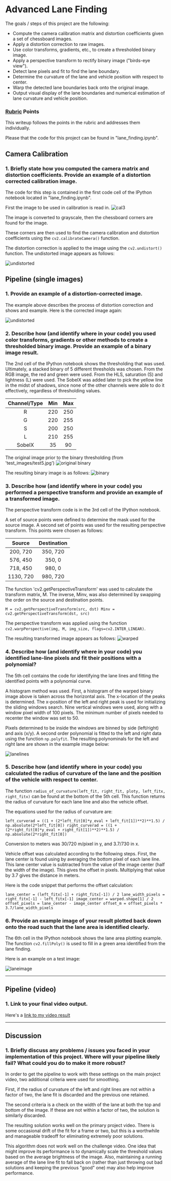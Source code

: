 # Advanced Lane Finding

The goals / steps of this project are the following:
* Compute the camera calibration matrix and distortion coefficients given a set of chessboard images.
* Apply a distortion correction to raw images.
* Use color transforms, gradients, etc., to create a thresholded binary image.
* Apply a perspective transform to rectify binary image ("birds-eye view").
* Detect lane pixels and fit to find the lane boundary.
* Determine the curvature of the lane and vehicle position with respect to center.
* Warp the detected lane boundaries back onto the original image.
* Output visual display of the lane boundaries and numerical estimation of lane curvature and vehicle position.

[//]: # (Image References)

[image1]: ./camera_cal/calibration3.jpg "Calibration Image 3"
[image2]: ./output_images/calibration.png "Undistorted Calibration Image"
[image3]: ./test_images/test5.jpg "Test Image for Binary Example"
[image4]: ./output_images/binary.png "Binary Example"
[image5]: ./output_images/warped.png "Perspective Transform"
[image6]: ./output_images/lane_lines.png "Lane Lines"
[image7]: ./output_images/lane.png "Image with Lane Identified"
[video1]: ./P4_vid_lanelines.mp4 "Video"

### [Rubric](https://review.udacity.com/#!/rubrics/571/view) Points

This writeup follows the points in the rubric and addresses them individually. 

Please that the code for this project can be found in "lane_finding.ipynb".

## Camera Calibration

### 1. Briefly state how you computed the camera matrix and distortion coefficients. Provide an example of a distortion corrected calibration image.

The code for this step is contained in the first code cell of the IPython notebook located in "lane_finding.ipynb".

First the image to be used in calibration is read in. 
![cal3][image1]

The image is converted to grayscale, then the chessboard corners are found for the image. 

These corners are then used to find the camera calibration and distortion coefficients using the `cv2.calibrateCamera()` function. 

The distortion correction is applied to the image using the `cv2.undistort()` function. The undistorted image appears as follows:

![undistorted][image2]


## Pipeline (single images)

### 1. Provide an example of a distortion-corrected image.

The example above describes the process of distortion correction and shows and example. Here is the corrected image again:

![undistorted][image2]

### 2. Describe how (and identify where in your code) you used color transforms, gradients or other methods to create a thresholded binary image.  Provide an example of a binary image result.

The 2nd cell of the IPython notebook shows the thresholding that was used. Ultimately, a stacked binary of 5 different thresholds was chosen. From the RGB image, the red and green were used. From the HLS, saturation (S) and lightness (L) were used. The SobelX was added later to pick the yellow line in the midst of shadows, since none of the other channels were able to do it effectively, regardless of thresholding values. 

| Channel/Type  | Min    | Max  |
|:-------------:|:------:| :---:|
| R             | 220    | 250  | 
| G             | 220    | 255  |
| S             | 200    | 250  |
| L             | 210    | 255  |
| SobelX        |  35    |  90  | 

The original image prior to the binary thresholding (from 'test_images/test5.jpg')
![original binary][image3]

The resulting binary image is as follows:
![binary][image4]

### 3. Describe how (and identify where in your code) you performed a perspective transform and provide an example of a transformed image. 

The perspective transform code is in the 3rd cell of the IPython notebook. 

A set of source points were defined to determine the mask used for the source image. A second set of points was used for the resulting perspective transform. This points were chosen as follows:

| Source        | Destination   | 
|:-------------:|:-------------:| 
| 200, 720      | 350, 720      | 
| 576, 450      | 350, 0        |
| 718, 450      | 980, 0        |
| 1130, 720     | 980, 720      |

The function 'cv2.getPerspectiveTransform' was used to calculate the transform matrix, M. The inverse, Minv, was also determined by swapping the order on the source and destination points. 

`M = cv2.getPerspectiveTransform(src, dst)
Minv = cv2.getPerspectiveTransform(dst, src)`

The perspective transform was applied using the function 
`cv2.warpPerspective(img, M, img_size, flags=cv2.INTER_LINEAR)`.

The resulting transformed image appears as follows: 
![warped][image5]

### 4. Describe how (and identify where in your code) you identified lane-line pixels and fit their positions with a polynomial?

The 5th cell contains the code for identifying the lane lines and fitting the identified points with a polynomial curve. 

A histogram method was used. First, a histogram of the warped binary image above is taken across the horizontal axis. The x-location of the peaks is determined. The x-position of the left and right peak is used for initializing the sliding windows search. Nine vertical windows were used, along with a window pixel width of 100 pixels. The minimum number of pixels needed to recenter the window was set to 50. 

Pixels determined to be inside the windows are binned by side (left/right) and axis (x/y). A second order polynomial is fitted to the left and right data using the function `np.polyfit`. The resulting polynominals for the left and right lane are shown in the example image below:

![lanelines][image6]

### 5. Describe how (and identify where in your code) you calculated the radius of curvature of the lane and the position of the vehicle with respect to center.

The function `radius_of_curvature(left_fit, right_fit, ploty, left_fitx, right_fitx)` can be found at the bottom of the 5th cell. This function returns the radius of curvature for each lane line and also the vehicle offset. 

The equations used for the radius of curvature are:

`left_curverad = ((1 + (2*left_fit[0]*y_eval + left_fit[1])**2)**1.5) / np.absolute(2*left_fit[0])
right_curverad = ((1 + (2*right_fit[0]*y_eval + right_fit[1])**2)**1.5) / np.absolute(2*right_fit[0])`
 
Conversion to meters was 30/720 m/pixel in y, and 3.7/730 in x.     

Vehicle offset was calculated according to the following steps. First, the lane center is found using by averaging the bottom pixel of each lane line. This lane center value is subtracted from the value of the image center (half the width of the image). This gives the offset in pixels. Multiplying that value by 3.7 gives the distance in meters. 

Here is the code snippet that performs the offset calculation:

`lane_center = (left_fitx[-1] + right_fitx[-1]) / 2
lane_width_pixels = right_fitx[-1] - left_fitx[-1]
image_center = warped.shape[1] / 2
offset_pixels = lane_center - image_center
offset_m = offset_pixels * 3.7/lane_width_pixels`    


### 6. Provide an example image of your result plotted back down onto the road such that the lane area is identified clearly.

The 6th cell in the IPython notebook shows the lane area plotting example. The function `cv2.fillPoly()` is used to fill in a green area identified from the lane finding. 

Here is an example on a test image:

![laneimage][image7]

---

## Pipeline (video)

### 1. Link to your final video output. 

Here's a [link to my video result](./P4_vid_lanelines.mp4)

---

## Discussion

### 1. Briefly discuss any problems / issues you faced in your implementation of this project.  Where will your pipeline likely fail?  What could you do to make it more robust?

In order to get the pipeline to work with these settings on the main project video, two additional criteria were used for smoothing. 

First, if the radius of curvature of the left and right lines are not within a factor of two, the lane fit is discarded and the previous one retained. 

The second criteria is a check on the width of the lane at both the top and bottom of the image. If these are not within a factor of two, the solution is similarly discarded. 

The resulting solution works well on the primary project video. There is some occasional drift of the fit for a frame or two, but this is a worthwhile and manageable tradeoff for eliminating extremely poor solutions. 

This algorithm does not work well on the challenge video. One idea that might improve its performance is to dynamically scale the threshold values based on the average brightness of the image. Also, maintaining a running average of the lane line fit to fall back on (rather than just throwing out bad solutions and keeping the previous "good" one) may also help improve performance. 

